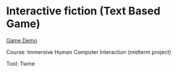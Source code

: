# Interactive fiction (Text Based Game)
[Game Demo](https://liz-peng.github.io/TextBasedGame/Dinner's%20not%20ready.html)

Course: Immersive Human Computer Interaction (midterm project) 

Tool: Twine
